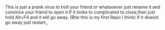This is just a prank virus to troll your friend or whatsoever just rename it and convince your friend to open it.If it looks to complicated to close,then just hold Alt+F4 and it will go away.
(Btw this is my first Repo i think)
If it doesnt go away just restart_
